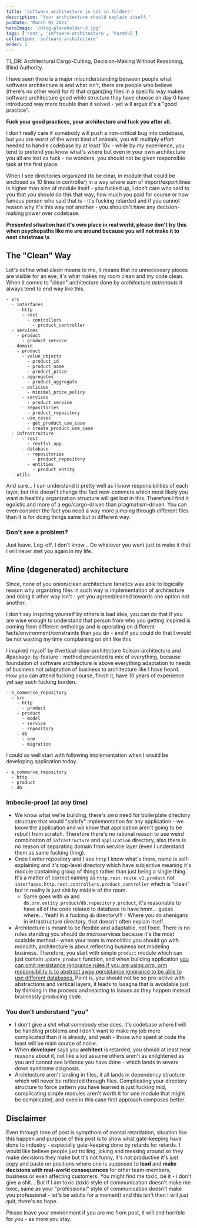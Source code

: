 ```yaml
---
title: 'software architecture is not in folders'
description: 'Your architecture should explain itself.'
pubDate: 'March 01 2023'
heroImage: '/blog-placeholder-3.jpg'
tags: ['rant', 'software-architecture', 'harmful']
collection: 'software-architecture'
order: 1
---
```


TL;DR: Architectural Cargo-Culting, Decision-Making Without Reasoning, Blind Authority.

I have seen there is a major misunderstanding between people what software architecture is and what isn't, there are people who believe (there's no other word for it) that organizing files in a specific way makes software architecture good while structure they have choose on day 0 have introduced way more trouble than it solved - yet will argue it's a "good practice".

**Fuck your good practices, your architecture and fuck you after all.**

I don't really care if somebody will push a non-critical bug into codebase, but you are worst of the worst kind of animals, you will multiply effort needed to handle codebase by at least 10x - while by my experience, you tend to pretend you know what's where but even in your own architecture you all are lost as fuck - no wonders, you should not be given responsible task at the first place.

When I see directories organized (to be clear, in module that could be enclosed as 10 lines in controller) in a way where sum of import/export lines is higher than size of module itself - you fucked up, I don't care who said to you that you should do this that way, how much you paid for course or how famous person who said that is - it's fucking retarded and if you cannot reason why it's this way not another - you shouldn't have any decision-making power over codebase.

**Presented situation had it's own place in real world, please don't try this when psychopaths like me are around because you will not make it to next christmas \s**

## The "Clean" Way

Let's define what *clean* means to me, it means that no unnecessary pieces are visible for an eye, it's what makes my room clean and my code clean. When it comes to "clean" architecture done by *architecture astronauts* it always tend to end way like this.

```
- src
  - interfaces
    - http
      - rest
        - controllers
          - product_controller
  - services
    - product
      - product_service
  - domain
    - product
      - value_objects
        - product_id
        - product_name
        - product_price
      - aggregates
        - product_aggregate
      - policies
        - minimal_price_policy
      - services
        - product_service
      - repositories
        - product_repository
      - use_cases
        - get_product_use_case
        - create_product_use_case
  - infrastructure
      - rest
        - restful_app
      - database
        - repositories
          - product_repository
        - entities
          - product_entity
  - utils
```

And sure... I can understand it pretty well as I know responsibilities of each layer, but this doesn't change the fact new-commers which most likely you want in healthly organization structure will get lost in this. Therefore I find it egoistic and more of a ego/cargo-driven than pragmatism-driven. You can even consider the fact you need a way more jumping through different files than it is for doing things same but in different way.

### Don't see a problem?

Just leave.
Log-off.
I don't know...
Do whatever you want just to make it that I will never met you again in my life.

## Mine (degenerated) architecture

Since, none of you onion/clean architecture fanatics was able to logically reason why organizing files in such way is implementation of architecture and doing it other way isn't - yet you agreed/leaned towards one option not another.

I don't say inspiring yourself by others is bad idea, you can do that if you are wise enough to understand that person from who you getting inspired is coming from different onthology and is operating on different facts/environment/constraints than you do - and if you could do that I would be not wasting my time complaining on shit like this

I inspired myself by #vertical-slice-architecture #clean-architecture and #package-by-feature - method presented is mix of everything, because foundation of software architecture is above everything adaptation to needs of business not adaptation of business to architecture like I have heard. How you can attend fucking course, finish it, have 10 years of experience yet say such fucking burden.

```
- e_commerce_repository
  - src
    - http
      - product
    - product
      - model
      - service
      - repository
    - db
      - orm
      - migration
```

I could as well start with following implementation when I would be developing application today.

```
- e_commerce_repository
  - http
  - product
  - db
```


### Imbecile-proof (at any time)

- We know what we're building, there's zero need for boilerplate directory structure that would "satisfy" implementation for any application - we know the application and we know that application aren't going to be rebuilt from scratch. Therefore there's no rational reason to use weird combination of `infrastructure` and `application` directory, also there is no reason of separating domain from service layer (even I understand them as same fucking thing).
- Once I enter repository and I see `http` I know what's there, name is self-explaining and it's top-level directory which have subjective meaning it's module containing group of things rather than just being a single thing. It's a matter of correct naming as `http.rest.route.v1.product` not `interfaces.http.rest.controllers.product_controller` which is "clean" but in reality is just shit by middle of the room.
  - Same goes with `db` and `db.orm.entity.product`/`db.repository.product`, it's reasonable to have all of the code related to database to have hmm... guess where... Yeah! In a fucking `db` directory!!! - Where you do shenigans in infrastructure directory, that doesn't often explain itself.
- Architecture is meant to be flexible and adaptable, not fixed. There is no rules standing you should do microservices because it's the most scalable method - when your team is monolithic you should go with monolith, architecture is about reflecting business not modeling business. Therefore, you start with simple `product` module which can just contain `update_product` function, and when building application [you can omit persistance ignorance rules if you are using orm, orm responsibility is to abstract away persistance ignorance to be able to use different databases.](https://x.com/keinsell_/status/1927129470604861506) Point is, you should not be so pro-active with abstractions and vertical layers, it leads to lasagna that is avoidable just by thinking in the process and reacting to issues as they happen instead brainlessly producing code.

### You don't understand "you"

- I don't give a shit what somebody else does, it's codebase where **I** will be handling problems and I don't want to make my job more complicated than it is already, and yeah - those who spent at code the least will be main source of noise.
- When **developer** says you **architect** is retarded, you should at least hear reasons about it, not like a kid assume others aren't as enlightened as you and cannot see brilance you have done - which lands in severe down syndrome diagnosis.
- Architecture aren't landing in files, it all lands in dependency structure which will never be reflected through files. Complicating your directory structure to force pattern you have learned is just fucking mid, complicating simple modules aren't worth it for one module that might be complicated, and even in this case first approach composes better.


## Disclaimer

Even through tone of post is sympthom of mental retardation, situation like this happen and purpose of this post is to show what gate-keeping have done to industry - especially gate-keeping done by retards for retards. I would like believe people just trolling, joking and messing around so they make decisions they make but it's not funny, it's not productive it's just copy and paste on positions where one is supposed to **lead** and **make decisions with real-world consequences** for other team-members, business or even affecting customers. You might find me toxic, be it - i don't give a shit... But if I am toxic (toxic style of communication doesn't make me toxic, same as your "professional" style of communication doesn't make you professional - let's be adults for a moment) and this isn't then I will just quit, there's no hope.

Please leave your environment if you are me from post, it will end horrible for you - as more you stay.
